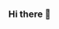 ### Hi there 👋

<!--
**Shovit23/Shovit23** is a ✨ _special_ ✨ repository because its `README.md` (this file) appears on your GitHub profile.

I'm Shovit Roy currently a 2nd Year BCA student at @IEM Collage and Cyber Security Enthusiast.
Interested in working on Cybersecurity projects ,API's ,Flutter ,Wesite development (Django).
I'm also a Hackaton winner of 2019.

- 🔭 I’m currently working on Artificial intelligence and Data Analysis Projects
- 🌱 I’m currently learning Blockchain , Machine learing
- 👯 I’m looking to collaborate on Big data Analysis , CyberSecurity , Machine learning
- 💬 Ask me about C ,C++ ,Python ,CyberScurity ,Computer Forensics(CHFI) ,Ethical Hacking(CEH) 
- 📫 How to reach me: Shovitroy23@gmail.com
- ⚡ Fun fact: Travelling & Exploring new places

